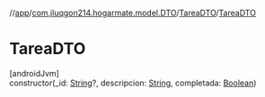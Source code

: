 //[app](../../../index.md)/[com.jluqgon214.hogarmate.model.DTO](../index.md)/[TareaDTO](index.md)/[TareaDTO](-tarea-d-t-o.md)

# TareaDTO

[androidJvm]\
constructor(_id: [String](https://kotlinlang.org/api/latest/jvm/stdlib/kotlin-stdlib/kotlin/-string/index.html)?, descripcion: [String](https://kotlinlang.org/api/latest/jvm/stdlib/kotlin-stdlib/kotlin/-string/index.html), completada: [Boolean](https://kotlinlang.org/api/latest/jvm/stdlib/kotlin-stdlib/kotlin/-boolean/index.html))
